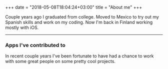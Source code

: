 +++
date = "2018-05-08T18:04:24+03:00"
title = "About me"
+++

Couple years ago I graduated from college. Moved to Mexico to try out my Spanish skills and work on my coding.
Now I'm back in Finland working mostly with iOS.

***

### Apps I've contributed to

In recent couple years I've been fortunate to have had a chance to work with some great people on some pretty cool projects.
